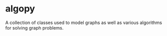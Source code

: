 algopy
======

A collection of classes used to model graphs as well as various
algorithms for solving graph problems.
